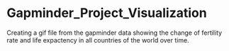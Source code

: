 # Gapminder_Project_Visualization
Creating a gif file from the gapminder data showing the change of fertility rate and life expactency in all countries of the world over time.
